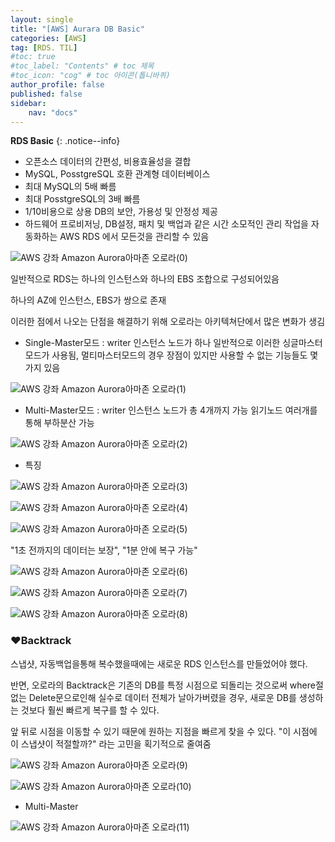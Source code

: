 ```yaml
---
layout: single
title: "[AWS] Aurara DB Basic"
categories: [AWS]
tag: [RDS. TIL]
#toc: true
#toc_label: "Contents" # toc 제목
#toc_icon: "cog" # toc 아이콘(톱니바퀴)
author_profile: false
published: false
sidebar:
    nav: "docs"
---
```




**RDS Basic**
{: .notice--info}



- 오픈소스 데이터의 간편성, 비용효율성을 결합
- MySQL, PosstgreSQL 호환 관계형 데이터베이스
- 최대 MySQL의 5배 빠름
- 최대 PosstgreSQL의 3배 빠름
- 1/10비용으로 상용 DB의 보안, 가용성 및 안정성 제공
- 하드웨어 프로비저닝, DB설정, 패치 및 백업과 같은 시간 소모적인 관리 작업을 자동화하는 AWS RDS 에서 모든것을 관리할 수 있음



![AWS 강좌 Amazon Aurora아마존 오로라(0)](../../images/2023-01-29-Aurora-Basic/AWS%20%E1%84%80%E1%85%A1%E1%86%BC%E1%84%8C%E1%85%AA%20Amazon%20Aurora%E1%84%8B%E1%85%A1%E1%84%86%E1%85%A1%E1%84%8C%E1%85%A9%E1%86%AB%20%E1%84%8B%E1%85%A9%E1%84%85%E1%85%A9%E1%84%85%E1%85%A1(0).jpg)

일반적으로 RDS는 하나의 인스턴스와 하나의 EBS 조합으로 구성되어있음

하나의 AZ에 인스턴스, EBS가 쌍으로 존재

이러한 점에서 나오는 단점을 해결하기 위해 오로라는 아키텍쳐단에서 많은 변화가 생김



- Single-Master모드 : writer 인스턴스 노드가 하나
  일반적으로 이러한 싱글마스터 모드가 사용됨, 멀티마스터모드의 경우 장점이 있지만 사용할 수 없는 기능들도 몇가지 있음

![AWS 강좌 Amazon Aurora아마존 오로라(1)](../../images/2023-01-29-Aurora-Basic/AWS%20%E1%84%80%E1%85%A1%E1%86%BC%E1%84%8C%E1%85%AA%20Amazon%20Aurora%E1%84%8B%E1%85%A1%E1%84%86%E1%85%A1%E1%84%8C%E1%85%A9%E1%86%AB%20%E1%84%8B%E1%85%A9%E1%84%85%E1%85%A9%E1%84%85%E1%85%A1(1).jpg)

- Multi-Master모드 : writer 인스턴스 노드가 총 4개까지 가능
  읽기노드 여러개를 통해 부하분산 가능

![AWS 강좌 Amazon Aurora아마존 오로라(2)](../../images/2023-01-29-Aurora-Basic/AWS%20%E1%84%80%E1%85%A1%E1%86%BC%E1%84%8C%E1%85%AA%20Amazon%20Aurora%E1%84%8B%E1%85%A1%E1%84%86%E1%85%A1%E1%84%8C%E1%85%A9%E1%86%AB%20%E1%84%8B%E1%85%A9%E1%84%85%E1%85%A9%E1%84%85%E1%85%A1(2).jpg)



- 특징

![AWS 강좌 Amazon Aurora아마존 오로라(3)](../../images/2023-01-29-Aurora-Basic/AWS%20%E1%84%80%E1%85%A1%E1%86%BC%E1%84%8C%E1%85%AA%20Amazon%20Aurora%E1%84%8B%E1%85%A1%E1%84%86%E1%85%A1%E1%84%8C%E1%85%A9%E1%86%AB%20%E1%84%8B%E1%85%A9%E1%84%85%E1%85%A9%E1%84%85%E1%85%A1(3).jpg)

![AWS 강좌 Amazon Aurora아마존 오로라(4)](../../images/2023-01-29-Aurora-Basic/AWS%20%E1%84%80%E1%85%A1%E1%86%BC%E1%84%8C%E1%85%AA%20Amazon%20Aurora%E1%84%8B%E1%85%A1%E1%84%86%E1%85%A1%E1%84%8C%E1%85%A9%E1%86%AB%20%E1%84%8B%E1%85%A9%E1%84%85%E1%85%A9%E1%84%85%E1%85%A1(4).jpg)

![AWS 강좌 Amazon Aurora아마존 오로라(5)](../../images/2023-01-29-Aurora-Basic/AWS%20%E1%84%80%E1%85%A1%E1%86%BC%E1%84%8C%E1%85%AA%20Amazon%20Aurora%E1%84%8B%E1%85%A1%E1%84%86%E1%85%A1%E1%84%8C%E1%85%A9%E1%86%AB%20%E1%84%8B%E1%85%A9%E1%84%85%E1%85%A9%E1%84%85%E1%85%A1(5).jpg)

"1초 전까지의 데이터는 보장", "1분 안에 복구 가능"

![AWS 강좌 Amazon Aurora아마존 오로라(6)](../../images/2023-01-29-Aurora-Basic/AWS%20%E1%84%80%E1%85%A1%E1%86%BC%E1%84%8C%E1%85%AA%20Amazon%20Aurora%E1%84%8B%E1%85%A1%E1%84%86%E1%85%A1%E1%84%8C%E1%85%A9%E1%86%AB%20%E1%84%8B%E1%85%A9%E1%84%85%E1%85%A9%E1%84%85%E1%85%A1(6).jpg)

![AWS 강좌 Amazon Aurora아마존 오로라(7)](../../images/2023-01-29-Aurora-Basic/AWS%20%E1%84%80%E1%85%A1%E1%86%BC%E1%84%8C%E1%85%AA%20Amazon%20Aurora%E1%84%8B%E1%85%A1%E1%84%86%E1%85%A1%E1%84%8C%E1%85%A9%E1%86%AB%20%E1%84%8B%E1%85%A9%E1%84%85%E1%85%A9%E1%84%85%E1%85%A1(7).jpg)

![AWS 강좌 Amazon Aurora아마존 오로라(8)](../../images/2023-01-29-Aurora-Basic/AWS%20%E1%84%80%E1%85%A1%E1%86%BC%E1%84%8C%E1%85%AA%20Amazon%20Aurora%E1%84%8B%E1%85%A1%E1%84%86%E1%85%A1%E1%84%8C%E1%85%A9%E1%86%AB%20%E1%84%8B%E1%85%A9%E1%84%85%E1%85%A9%E1%84%85%E1%85%A1(8).jpg)



### ❤️Backtrack

스냅샷, 자동백업을통해 복수했을때에는 새로운 RDS 인스턴스를 만들었어야 했다.

반면, 오로라의 Backtrack은 기존의 DB를 특정 시점으로 되돌리는 것으로써 where절 없는 Delete문으로인해 실수로 데이터 전체가 날아가버렸을 경우, 새로운 DB를 생성하는 것보다 훨씬 빠르게 복구를 할 수 있다.

앞 뒤로 시점을 이동할 수 있기 때문에 원하는 지점을 빠르게 찾을 수 있다.
"이 시점에 이 스냅샷이 적절할까?" 라는 고민을 획기적으로 줄여줌

![AWS 강좌 Amazon Aurora아마존 오로라(9)](../../images/2023-01-29-Aurora-Basic/AWS%20%E1%84%80%E1%85%A1%E1%86%BC%E1%84%8C%E1%85%AA%20Amazon%20Aurora%E1%84%8B%E1%85%A1%E1%84%86%E1%85%A1%E1%84%8C%E1%85%A9%E1%86%AB%20%E1%84%8B%E1%85%A9%E1%84%85%E1%85%A9%E1%84%85%E1%85%A1(9).jpg)

![AWS 강좌 Amazon Aurora아마존 오로라(10)](../../images/2023-01-29-Aurora-Basic/AWS%20%E1%84%80%E1%85%A1%E1%86%BC%E1%84%8C%E1%85%AA%20Amazon%20Aurora%E1%84%8B%E1%85%A1%E1%84%86%E1%85%A1%E1%84%8C%E1%85%A9%E1%86%AB%20%E1%84%8B%E1%85%A9%E1%84%85%E1%85%A9%E1%84%85%E1%85%A1(10).jpg)





- Multi-Master

![AWS 강좌 Amazon Aurora아마존 오로라(11)](../../images/2023-01-29-Aurora-Basic/AWS%20%E1%84%80%E1%85%A1%E1%86%BC%E1%84%8C%E1%85%AA%20Amazon%20Aurora%E1%84%8B%E1%85%A1%E1%84%86%E1%85%A1%E1%84%8C%E1%85%A9%E1%86%AB%20%E1%84%8B%E1%85%A9%E1%84%85%E1%85%A9%E1%84%85%E1%85%A1(11).jpg)